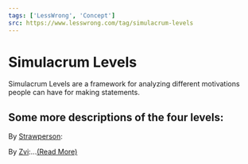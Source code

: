 ```yaml
---
tags: ['LessWrong', 'Concept']
src: https://www.lesswrong.com/tag/simulacrum-levels
---
```


# Simulacrum Levels
Simulacrum Levels are a framework for analyzing different motivations people can have for making statements.

## Some more descriptions of the four levels:
By [Strawperson](https://www.lesswrong.com/posts/fEX7G2N7CtmZQ3eB5/simulacra-and-subjectivity?commentId=FgajiMrSpY9MxTS8b):

By [Zvi](https://www.lesswrong.com/posts/QdppEcbhLTZqDDtDa/unifying-the-simulacra-definitions):...[(Read More)]()

